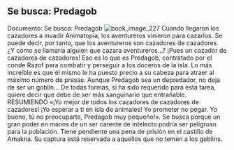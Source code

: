 ## Se busca: Predagob
Documento: Se busca: Predagob
![book_image_227](https://media.discordapp.net/attachments/1105643336989159555/1105648052309606460/227.jpg)
Cuando llegaron los cazadores a invadir Animatopía, los aventureros vinieron para cazarlos. Se puede decir, por tanto, que los aventureros son cazadores de cazadores. ¿Y cómo se llamaría alguien que cazara aventureros...? ¡Pues un cazador de cazadores de cazadores! Eso es lo que es Predagob, contratado por el conde Razof para combatir y perseguir a los doceros de la isla. Lo más increíble es que él mismo le ha puesto precio a su cabeza para atraer al máximo número de presas. Aunque Predagob sea un depredador, no deja de ser un goblin... De todas formas, si ha sido requerido para esta tarea, quiere decir que debe de ser más sanguinario que entrañable.
RESUMIENDO
«¡Yo mejor de todos los cazadores de cazadores de cazadores! ¡Yo esperar a ti en isla de animales! Yo prometer no pegar. Yo bueno, tú no preocuparte, Predagob muy pequeño!».
Se busca porque un gran poder en manos de un ser carente de intelecto podría ser peligroso para la población.
Tiene pendiente una pena de prisión en el castillo de Amakna.
Su captura está reservada a aquellos que no temen a los goblins.
